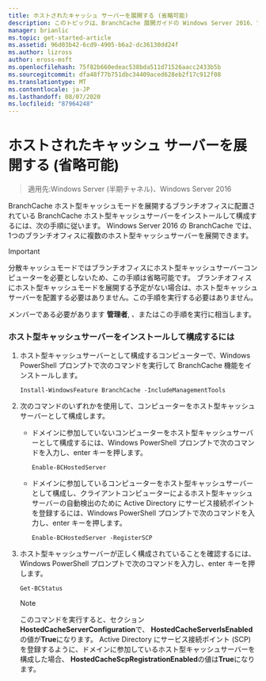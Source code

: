 ```yaml
---
title: ホストされたキャッシュ サーバーを展開する (省略可能)
description: このトピックは、BranchCache 展開ガイドの Windows Server 2016、ブランチ オフィスに WAN 帯域幅使用量を最適化するために分散され、ホスト型キャッシュ モードで BranchCache を展開する方法を示しますの一部
manager: brianlic
ms.topic: get-started-article
ms.assetid: 96d03b42-6cd9-4905-b6a2-dc36130dd24f
ms.author: lizross
author: eross-msft
ms.openlocfilehash: 75f82b660edeac538bda511d71526aacc2433b5b
ms.sourcegitcommit: dfa48f77b751dbc34409aced628eb2f17c912f08
ms.translationtype: MT
ms.contentlocale: ja-JP
ms.lasthandoff: 08/07/2020
ms.locfileid: "87964248"
---
```

# <a name="deploy-hosted-cache-servers-optional"></a>ホストされたキャッシュ サーバーを展開する (省略可能)

>適用先:Windows Server (半期チャネル)、Windows Server 2016

BranchCache ホスト型キャッシュモードを展開するブランチオフィスに配置されている BranchCache ホスト型キャッシュサーバーをインストールして構成するには、次の手順に従います。 Windows Server 2016 の BranchCache では、1つのブランチオフィスに複数のホスト型キャッシュサーバーを展開できます。

> [!IMPORTANT]
> 分散キャッシュモードではブランチオフィスにホスト型キャッシュサーバーコンピューターを必要としないため、この手順は省略可能です。 ブランチオフィスにホスト型キャッシュモードを展開する予定がない場合は、ホスト型キャッシュサーバーを配置する必要はありません。この手順を実行する必要はありません。

メンバーである必要があります **管理者**, 、またはこの手順を実行に相当します。

### <a name="to-install-and-configure-a-hosted-cache-server"></a>ホスト型キャッシュサーバーをインストールして構成するには

1.  ホスト型キャッシュサーバーとして構成するコンピューターで、Windows PowerShell プロンプトで次のコマンドを実行して BranchCache 機能をインストールします。

    `Install-WindowsFeature BranchCache -IncludeManagementTools`

2.  次のコマンドのいずれかを使用して、コンピューターをホスト型キャッシュサーバーとして構成します。

    -   ドメインに参加していないコンピューターをホスト型キャッシュサーバーとして構成するには、Windows PowerShell プロンプトで次のコマンドを入力し、enter キーを押します。

        `Enable-BCHostedServer`

    -   ドメインに参加しているコンピューターをホスト型キャッシュサーバーとして構成し、クライアントコンピューターによるホスト型キャッシュサーバーの自動検出のために Active Directory にサービス接続ポイントを登録するには、Windows PowerShell プロンプトで次のコマンドを入力し、enter キーを押します。

        `Enable-BCHostedServer -RegisterSCP`

3.  ホスト型キャッシュサーバーが正しく構成されていることを確認するには、Windows PowerShell プロンプトで次のコマンドを入力し、enter キーを押します。

    `Get-BCStatus`

    > [!NOTE]
    > このコマンドを実行すると、セクション**HostedCacheServerConfiguration**で、 **HostedCacheServerIsEnabled**の値が**True**になります。 Active Directory にサービス接続ポイント (SCP) を登録するように、ドメインに参加しているホスト型キャッシュサーバーを構成した場合、 **HostedCacheScpRegistrationEnabled**の値は**True**になります。


